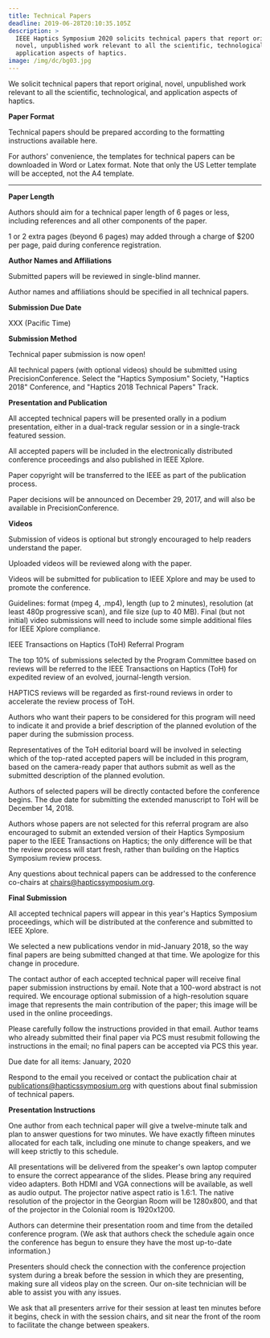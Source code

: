 ```yaml
---
title: Technical Papers
deadline: 2019-06-28T20:10:35.105Z
description: >
  IEEE Haptics Symposium 2020 solicits technical papers that report original,
  novel, unpublished work relevant to all the scientific, technological, and
  application aspects of haptics.
image: /img/dc/bg03.jpg
---
```

We solicit technical papers that report original, novel, unpublished work relevant to all the scientific, technological, and application aspects of haptics.



**Paper Format**



Technical papers should be prepared according to the formatting instructions available here.

For authors' convenience, the templates for technical papers can be downloaded in Word or Latex format. Note that only the US Letter template will be accepted, not the A4 template.

****

**Paper Length**



Authors should aim for a technical paper length of 6 pages or less, including references and all other components of the paper.

1 or 2 extra pages (beyond 6 pages) may added through a charge of $200 per page, paid during conference registration.



**Author Names and Affiliations**



Submitted papers will be reviewed in single-blind manner.

Author names and affiliations should be specified in all technical papers.



**Submission Due Date**



XXX (Pacific Time)



**Submission Method**



Technical paper submission is now open!

All technical papers (with optional videos) should be submitted using PrecisionConference.  Select the "Haptics Symposium" Society, "Haptics 2018" Conference, and "Haptics 2018 Technical Papers" Track. 



**Presentation and Publication**



All accepted technical papers will be presented orally in a podium presentation, either in a dual-track regular session or in a single-track featured session.

All accepted papers will be included in the electronically distributed conference proceedings and also published in IEEE Xplore.

Paper copyright will be transferred to the IEEE as part of the publication process.

Paper decisions will be announced on December 29, 2017, and will also be available in PrecisionConference.



**Videos**



Submission of videos is optional but strongly encouraged to help readers understand the paper.

Uploaded videos will be reviewed along with the paper.

Videos will be submitted for publication to IEEE Xplore and may be used to promote the conference.

Guidelines: format (mpeg 4, .mp4), length (up to 2 minutes), resolution (at least 480p progressive scan), and file size (up to 40 MB).  Final (but not initial) video submissions will need to include some simple additional files for IEEE Xplore compliance.

IEEE Transactions on Haptics (ToH) Referral Program



The top 10% of submissions selected by the Program Committee based on reviews will be referred to the IEEE Transactions on Haptics (ToH) for expedited review of an evolved, journal-length version.

HAPTICS reviews will be regarded as first-round reviews in order to accelerate the review process of ToH.

Authors who want their papers to be considered for this program will need to indicate it and provide a brief description of the planned evolution of the paper during the submission process.

Representatives of the ToH editorial board will be involved in selecting which of the top-rated accepted papers will be included in this program, based on the camera-ready paper that authors submit as well as the submitted description of the planned evolution.  

Authors of selected papers will be directly contacted before the conference begins.  The due date for submitting the extended manuscript to ToH will be December 14, 2018. 

Authors whose papers are not selected for this referral program are also encouraged to submit an extended version of their Haptics Symposium paper to the IEEE Transactions on Haptics; the only difference will be that the review process will start fresh, rather than building on the Haptics Symposium review process.

Any questions about technical papers can be addressed to the conference co-chairs at chairs@hapticssymposium.org.



 



**Final Submission**



All accepted technical papers will appear in this year's Haptics Symposium proceedings, which will be distributed at the conference and submitted to IEEE Xplore.



We selected a new publications vendor in mid-January 2018, so the way final papers are being submitted changed at that time. We apologize for this change in procedure.



The contact author of each accepted technical paper will receive final paper submission instructions by email. Note that a 100-word abstract is not required.  We encourage optional submission of a high-resolution square image that represents the main contribution of the paper; this image will be used in the online proceedings.



Please carefully follow the instructions provided in that email. Author teams who already submitted their final paper via PCS must resubmit following the instructions in the email; no final papers can be accepted via PCS this year.



Due date for all items: January, 2020



Respond to the email you received or contact the publication chair at publications@hapticssymposium.org with questions about final submission of technical papers.



 

**Presentation Instructions**



One author from each technical paper will give a twelve-minute talk and plan to answer questions for two minutes.  We have exactly fifteen minutes allocated for each talk, including one minute to change speakers, and we will keep strictly to this schedule.



All presentations will be delivered from the speaker's own laptop computer to ensure the correct appearance of the slides. Please bring any required video adapters.  Both HDMI and VGA connections will be available, as well as audio output.  The projector native aspect ratio is 1.6:1.  The native resolution of the projector in the Georgian Room will be 1280x800, and that of the projector in the Colonial room is 1920x1200.  



Authors can determine their presentation room and time from the detailed conference program.  (We ask that authors check the schedule again once the conference has begun to ensure they have the most up-to-date information.)



Presenters should check the connection with the conference projection system during a break before the session in which they are presenting, making sure all videos play on the screen.  Our on-site technician will be able to assist you with any issues.



We ask that all presenters arrive for their session at least ten minutes before it begins, check in with the session chairs, and sit near the front of the room to facilitate the change between speakers.
